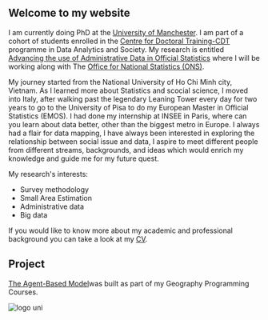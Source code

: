 ## Welcome to my website

I am currently doing PhD at the [University of Manchester](https://www.manchester.ac.uk/). I am part of a cohort of students 
enrolled in the [Centre for Doctoral Training-CDT](https://datacdt.org/) programme in Data Analytics and Society. My research 
is entitled [Advancing the use of Administrative Data in Official Statistics](phd-topic) where I will be working along with 
The [Office for National Statistics (ONS)](https://www.ons.gov.uk/).

My journey started from the National University of Ho Chi Minh city, Vietnam. As I learned more about Statistics and scocial 
science, I moved into Italy, after walking past the legendary Leaning Tower every day for two years to go to the University of 
Pisa to do my European Master in Official Statistics (EMOS).
I had done my internship at INSEE in Paris, where can you learn about data better, other than the biggest metro in Europe. I 
always had a flair for data mapping, I have always been interested in exploring the relationship between social issue and 
data, I aspire to meet different people from different streams, backgrounds, and ideas which would enrich my knowledge and
guide me for my future quest.

My research's interests:

- Survey methodology
- Small Area Estimation 
- Administrative data 
- Big data

If you would like to know more about my academic and professional background you can take a look at my [CV](CV).

## Project
[The Agent-Based Model](ABM-1)was built as part of my Geography Programming Courses.

![logo uni](https://user-images.githubusercontent.com/55794712/68036076-e060c400-fcbc-11e9-978d-d6e6937c3720.jpeg)


